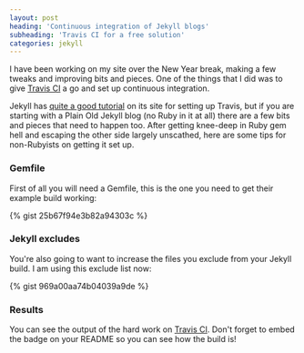 ```yaml
---
layout: post
heading: 'Continuous integration of Jekyll blogs'
subheading: 'Travis CI for a free solution'
categories: jekyll
---
```


I have been working on my site over the New Year break, making a few tweaks and improving bits and pieces. One of the things that I did was to give [Travis CI](https://travis-ci.org/) a go and set up continuous integration.

Jekyll has [quite a good tutorial](http://jekyllrb.com/docs/continuous-integration/) on its site for setting up Travis, but if you are starting with a Plain Old Jekyll blog (no Ruby in it at all) there are a few bits and pieces that need to happen too. After getting knee-deep in Ruby gem hell and escaping the other side largely unscathed, here are some tips for non-Rubyists on getting it set up.

### Gemfile

First of all you will need a Gemfile, this is the one you need to get their example build working:

{% gist 25b67f94e3b82a94303c %}

### Jekyll excludes

You're also going to want to increase the files you exclude from your Jekyll build. I am using this exclude list now:

{% gist 969a00aa74b04039a9de %}

### Results

You can see the output of the hard work on [Travis CI](https://travis-ci.org/chrisalexander/blog). Don't forget to embed the badge on your README so you can see how the build is!
